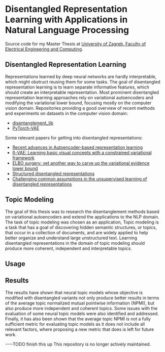 # Disentangled Representation Learning with Applications in Natural Language Processing
Source code for my Master Thesis at [University of Zagreb, Faculty of Electrical Engineering and Computing](https://www.fer.unizg.hr/en).

## Disentangled Representation Learning
Representations learned by deep neural networks are hardly interpretable, which might obstruct reusing them for some tasks.
The goal of disentangled representation learning is to learn separate informative features, which should create an interpretable representation.
Most prominent disentangled representation learning approaches rely on variational autoencoders and modifying the variational lower bound, focusing mostly on the computer vision domain.
Repositories providing a good overview of recent methods and experiments on datasets in the computer vision domain:
 * [disentanglement_lib](https://github.com/google-research/disentanglement_lib/)
 * [PyTorch-VAE](https://github.com/AntixK/PyTorch-VAE )

Some relevant papers for getting into disentangled representations: 
 * [Recent advances in Autoencoder-based representation learning](https://arxiv.org/pdf/1812.05069.pdf)
 * [&beta;-VAE: Learning basic visual concepts with a constrained variational framework](https://openreview.net/pdf?id=Sy2fzU9gl)
 * [ELBO surgery: yet another way to carve up the variational evidence lower bound](http://approximateinference.org/accepted/HoffmanJohnson2016.pdf)  
 * [Structured disentangled representations](https://arxiv.org/pdf/1804.02086v4.pdf)
 * [Challenging common assumptions in the unsupervised learning of disentangled representations](https://arxiv.org/pdf/1811.12359.pdf)

## Topic Modeling
The goal of this thesis was to research the disentanglement methods based on variational autoencoders and extend the applications to the NLP domain.
The task of topic modeling was chosen as an application, 
Topic modeling is a task that has a goal of discovering hidden semantic structures, or topics, that occur in a collection of documents, and are widely 
applied to help better organize and understand large unstructured text.
Learning disentangled representations in the domain of topic modeling should produce more coherent, independent and interpretable topics.

## Usage


## Results
The results have shown that neural topic models whose objective is modified with disentangled variants not only produce better results in terms of the average topic normalized mutual pointwise information (NPMI), but also produce more independent and coherent topics. 
Some issues with the evaluation of some neural topic models were also identified and addressed.
Finally, it has also been shown that the average topic NPMI is not a fully sufficient metric for evaluating topic models as it does not include all relevant factors, where proposing a new metric that does is left for future work.


----TODO finish this up
This repository is no longer actively maintained.